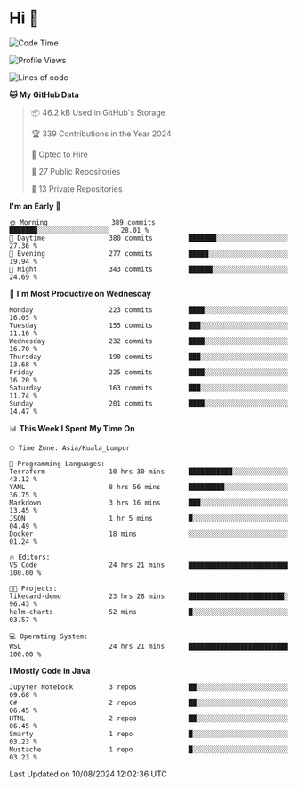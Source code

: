 <h1>Hi 👋</h1>

<!--START_SECTION:waka-->
![Code Time](http://img.shields.io/badge/Code%20Time-613%20hrs%2048%20mins-blue)

![Profile Views](http://img.shields.io/badge/Profile%20Views-0-blue)

![Lines of code](https://img.shields.io/badge/From%20Hello%20World%20I%27ve%20Written-1.2%20million%20lines%20of%20code-blue)

**🐱 My GitHub Data** 

> 📦 46.2 kB Used in GitHub's Storage 
 > 
> 🏆 339 Contributions in the Year 2024
 > 
> 💼 Opted to Hire
 > 
> 📜 27 Public Repositories 
 > 
> 🔑 13 Private Repositories 
 > 
**I'm an Early 🐤** 

```text
🌞 Morning                389 commits         ███████░░░░░░░░░░░░░░░░░░   28.01 % 
🌆 Daytime                380 commits         ███████░░░░░░░░░░░░░░░░░░   27.36 % 
🌃 Evening                277 commits         █████░░░░░░░░░░░░░░░░░░░░   19.94 % 
🌙 Night                  343 commits         ██████░░░░░░░░░░░░░░░░░░░   24.69 % 
```
📅 **I'm Most Productive on Wednesday** 

```text
Monday                   223 commits         ████░░░░░░░░░░░░░░░░░░░░░   16.05 % 
Tuesday                  155 commits         ███░░░░░░░░░░░░░░░░░░░░░░   11.16 % 
Wednesday                232 commits         ████░░░░░░░░░░░░░░░░░░░░░   16.70 % 
Thursday                 190 commits         ███░░░░░░░░░░░░░░░░░░░░░░   13.68 % 
Friday                   225 commits         ████░░░░░░░░░░░░░░░░░░░░░   16.20 % 
Saturday                 163 commits         ███░░░░░░░░░░░░░░░░░░░░░░   11.74 % 
Sunday                   201 commits         ████░░░░░░░░░░░░░░░░░░░░░   14.47 % 
```


📊 **This Week I Spent My Time On** 

```text
🕑︎ Time Zone: Asia/Kuala_Lumpur

💬 Programming Languages: 
Terraform                10 hrs 30 mins      ███████████░░░░░░░░░░░░░░   43.12 % 
YAML                     8 hrs 56 mins       █████████░░░░░░░░░░░░░░░░   36.75 % 
Markdown                 3 hrs 16 mins       ███░░░░░░░░░░░░░░░░░░░░░░   13.45 % 
JSON                     1 hr 5 mins         █░░░░░░░░░░░░░░░░░░░░░░░░   04.49 % 
Docker                   18 mins             ░░░░░░░░░░░░░░░░░░░░░░░░░   01.24 % 

🔥 Editors: 
VS Code                  24 hrs 21 mins      █████████████████████████   100.00 % 

🐱‍💻 Projects: 
likecard-demo            23 hrs 28 mins      ████████████████████████░   96.43 % 
helm-charts              52 mins             █░░░░░░░░░░░░░░░░░░░░░░░░   03.57 % 

💻 Operating System: 
WSL                      24 hrs 21 mins      █████████████████████████   100.00 % 
```

**I Mostly Code in Java** 

```text
Jupyter Notebook         3 repos             ██░░░░░░░░░░░░░░░░░░░░░░░   09.68 % 
C#                       2 repos             ██░░░░░░░░░░░░░░░░░░░░░░░   06.45 % 
HTML                     2 repos             ██░░░░░░░░░░░░░░░░░░░░░░░   06.45 % 
Smarty                   1 repo              █░░░░░░░░░░░░░░░░░░░░░░░░   03.23 % 
Mustache                 1 repo              █░░░░░░░░░░░░░░░░░░░░░░░░   03.23 % 
```




 Last Updated on 10/08/2024 12:02:36 UTC
<!--END_SECTION:waka-->
